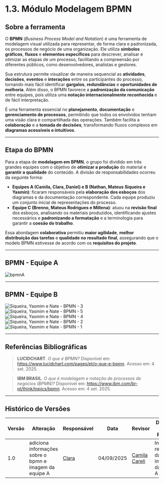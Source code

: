 # 1.3. Módulo Modelagem BPMN

## Sobre a ferramenta

O **BPMN** (*Business Process Model and Notation*) é uma ferramenta de modelagem visual utilizada para representar, de forma clara e padronizada, os processos de negócio de uma organização. Ele utiliza **símbolos gráficos**, **fluxos** e **elementos específicos** para descrever, analisar e otimizar as etapas de um processo, facilitando a compreensão por diferentes públicos, como desenvolvedores, analistas e gestores.

Sua estrutura permite visualizar de maneira sequencial as **atividades**, **decisões**, **eventos** e **interações** entre os participantes do processo, tornando mais fácil identificar **gargalos**, **redundâncias** e **oportunidades de melhoria**. Além disso, o BPMN favorece a **padronização da comunicação** entre equipes, pois utiliza uma **notação internacionalmente reconhecida** e de fácil interpretação.

É uma ferramenta essencial no **planejamento**, **documentação** e **gerenciamento de processos**, permitindo que todos os envolvidos tenham uma visão clara e compartilhada das operações. Também facilita a **colaboração** e a **tomada de decisões**, transformando fluxos complexos em **diagramas acessíveis e intuitivos**.

---

## Etapa do BPMN

Para a etapa de **modelagem em BPMN**, o grupo foi dividido em três grandes equipes com o objetivo de **otimizar a produção** do material e **garantir a qualidade** do conteúdo. A divisão de responsabilidades ocorreu da seguinte forma:

- **Equipes A (Camila, Clara, Daniel) e B (Nathan, Mateus Siqueira e Yasmin)**: ficaram responsáveis pela **elaboração dos esboços** dos diagramas e da documentação correspondente. Cada equipe produziu um conjunto inicial de representações do processo.
- **Equipe C (Brenno, Mateus Rodrigues e Millena)**: atuou na **revisão final** dos esboços, analisando os materiais produzidos, identificando ajustes necessários e **padronizando a formatação** e a terminologia para garantir a **coesão do trabalho**.

Essa abordagem **colaborativa** permitiu **maior agilidade**, **melhor distribuição das tarefas** e **qualidade no resultado final**, assegurando que o modelo BPMN estivesse de acordo com os **requisitos do projeto**.

---

## BPMN - Equipe A 
![bpmnA](https://github.com/user-attachments/assets/a1027c55-7f1e-40b4-89ce-077e883b95d4)

---

## BPMN - Equipe B
![Siqueira, Yasmim e Nate - BPMN - 3](https://github.com/user-attachments/assets/f13b5192-4c7e-4f43-81a6-b0566424c9e1)
![Siqueira, Yasmim e Nate - BPMN - 5](https://github.com/user-attachments/assets/6f492b74-5d82-488c-82a1-e888a934cc59)
![Siqueira, Yasmim e Nate - BPMN - 4](https://github.com/user-attachments/assets/d4ebb1ee-8434-4b83-bfc1-83c284003f6e)
![Siqueira, Yasmim e Nate - BPMN - 2](https://github.com/user-attachments/assets/be63eba6-77a0-4cdb-a5b7-0cffec018ace)
![Siqueira, Yasmim e Nate - BPMN - 1 ](https://github.com/user-attachments/assets/29d54421-3c9b-4be1-848f-8504164a0f4e)


---

## Referências Bibliográficas

> **LUCIDCHART**. *O que é BPMN?* Disponível em: <https://www.lucidchart.com/pages/pt/o-que-e-bpmn>. Acesso em: 4 set. 2025.  

> **IBM BRASIL**. *O que é modelagem e notação de processos de negócios (BPMN)?* Disponível em: <https://www.ibm.com/br-pt/think/topics/bpmn>. Acesso em: 4 set. 2025.

---
## Histórico de Versões

| Versão | Alteração | Responsável | Data | Revisor |  Detalhes da Revisão | Data da Revisão |
|--------|-----------|-------------|------|---------|----------------------|-----------------|
| 1.0 | adiciona informações sobre o bpmn e imagem da equipe A | [Clara](https://github.com/alvezclari) | 04/09/2025 | [Camila Careli](https://github.com/camilascareli) | Incluir da referência da imagem da Equipe A | 04/09/2025 |

